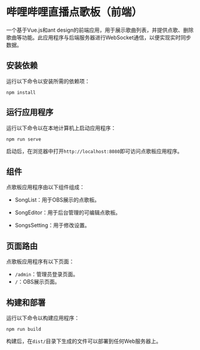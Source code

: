# 哔哩哔哩直播点歌板（前端）

一个基于Vue.js和ant design的前端应用，用于展示歌曲列表，并提供点歌、删除歌曲等功能。此应用程序与后端服务器进行WebSocket通信，以便实现实时同步数据。

## 安装依赖

运行以下命令以安装所需的依赖项：

```
npm install
```

## 运行应用程序

运行以下命令以在本地计算机上启动应用程序：

```
npm run serve
```

启动后，在浏览器中打开`http://localhost:8080`即可访问点歌板应用程序。

## 组件

点歌板应用程序由以下组件组成：

- SongList：用于OBS展示的点歌板。

- SongEditor：用于后台管理的可编辑点歌板。

- SongsSetting：用于修改设置。

  

## 页面路由

  点歌板应用程序有以下页面：

  - `/admin`：管理员登录页面。
  - `/`：OBS展示页面。

## 构建和部署

运行以下命令以构建应用程序：

```
npm run build
```

构建后，在`dist/`目录下生成的文件可以部署到任何Web服务器上。
